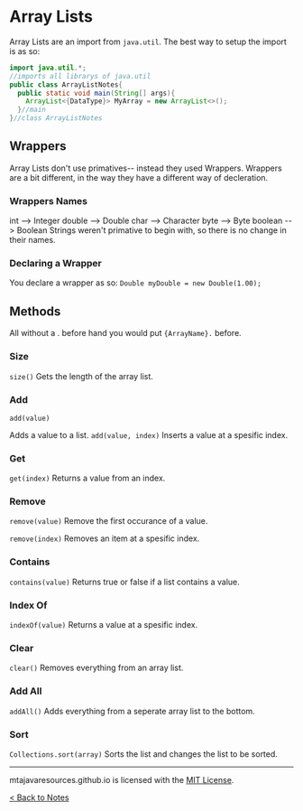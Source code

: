 # Array Lists
Array Lists are an import from `java.util`. The best way to setup the import is as so:
```Java
import java.util.*;
//imports all librarys of java.util
public class ArrayListNotes{
  public static void main(String[] args){
    ArrayList<{DataType}> MyArray = new ArrayList<>();
  }//main
}//class ArrayListNotes
```
## Wrappers
Array Lists don't use primatives-- instead they used Wrappers. Wrappers are a bit different, in the way they have a different way of decleration.
### Wrappers Names

int     --> Integer
double  --> Double
char    --> Character
byte    --> Byte
boolean --> Boolean
Strings weren't primative to begin with, so there is no change in their names.

### Declaring a Wrapper
You declare a wrapper as so:
`Double myDouble = new Double(1.00);`

## Methods
All without a . before hand you would put `{ArrayName}.` before.
### Size
`size()`
Gets the length of the array list.
### Add
`add(value)`

Adds a value to a list.
`add(value, index)`
Inserts a value at a spesific index.
### Get
`get(index)`
Returns a value from an index.
### Remove
`remove(value)`
Remove the first occurance of a value.

`remove(index)`
Removes an item at a spesific index.
### Contains
`contains(value)`
Returns true or false if a list contains a value.
### Index Of
`indexOf(value)`
Returns a value at a spesific index.
### Clear
`clear()`
Removes everything from an array list.
### Add All
`addAll()`
Adds everything from a seperate array list to the bottom.
### Sort
`Collections.sort(array)`
Sorts the list and changes the list to be sorted.

***
mtajavaresources.github.io is licensed with the [MIT License](/LICENSE).

[< Back to Notes](/notes)
